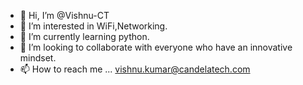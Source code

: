 - 👋 Hi, I’m @Vishnu-CT
- 👀 I’m interested in WiFi,Networking. 
- 🌱 I’m currently learning python.
- 💞️ I’m looking to collaborate with everyone who have an innovative mindset.
- 📫 How to reach me ...
vishnu.kumar@candelatech.com
<!---
Vishnu-CT/Vishnu-CT is a ✨ special ✨ repository because its `README.md` (this file) appears on your GitHub profile.
You can click the Preview link to take a look at your changes.
--->
